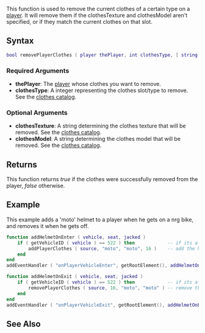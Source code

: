 This function is used to remove the current clothes of a certain type on a [player](/docs/player.md "wikilink"). It will remove them if the clothesTexture and clothesModel aren't specified, or if they match the current clothes on that slot.

Syntax
------

``` lua
bool removePlayerClothes ( player thePlayer, int clothesType, [ string clothesTexture, string clothesModel ] )
```

### Required Arguments

-   **thePlayer**: The [player](/docs/player.md "wikilink") whose clothes you want to remove.
-   **clothesType**: A integer representing the clothes slot/type to remove. See the [clothes catalog](/docs/cj_clothes.md "wikilink").

### Optional Arguments

-   **clothesTexture**: A string determining the clothes texture that will be removed. See the [clothes catalog](/docs/cj_clothes.md "wikilink").
-   **clothesModel**: A string determining the clothes model that will be removed. See the [clothes catalog](/docs/cj_clothes.md "wikilink").

Returns
-------

This function returns *true* if the clothes were successfully removed from the player, *false* otherwise.

Example
-------

This example adds a 'moto' helmet to a player when he gets on a nrg bike, and removes it when he gets off.

``` lua
function addHelmetOnEnter ( vehicle, seat, jacked )
    if ( getVehicleID ( vehicle ) == 522 ) then            -- if its a nrg
        addPlayerClothes ( source, "moto", "moto", 16 )    -- add the helmet
    end
end
addEventHandler ( "onPlayerVehicleEnter", getRootElement(), addHelmetOnEnter )

function addHelmetOnExit ( vehicle, seat, jacked )
    if ( getVehicleID ( vehicle ) == 522 ) then            -- if its a nrg
        removePlayerClothes ( source, 16, "moto", "moto" ) -- remove that helmet
    end
end
addEventHandler ( "onPlayerVehicleExit", getRootElement(), addHelmetOnExit )
```

See Also
--------
